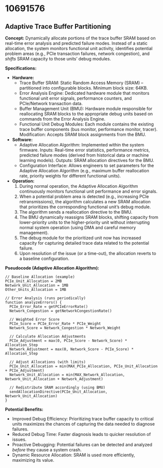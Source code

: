 # 10691576

## Adaptive Trace Buffer Partitioning

**Concept:** Dynamically allocate portions of the trace buffer SRAM based on real-time error analysis and predicted failure modes. Instead of a static allocation, the system monitors functional unit activity, identifies potential problem areas (e.g., PCIe transaction failures, network congestion), and *shifts* SRAM capacity to those units’ debug modules.

**Specifications:**

*   **Hardware:**
    *   Trace Buffer SRAM: Static Random Access Memory (SRAM) – partitioned into configurable blocks. Minimum block size: 64KB.
    *   Error Analysis Engine: Dedicated hardware module that monitors functional unit error signals, performance counters, and PCIe/Network transaction data.
    *   Buffer Management Unit (BMU): Hardware module responsible for reallocating SRAM blocks to the appropriate debug units based on commands from the Error Analysis Engine.
    *   Functional Unit Debug Modules: Each module contains the existing trace buffer components (bus monitor, performance monitor, tracer). Modification:  Accepts SRAM block assignments from the BMU.
*   **Software:**
    *   Adaptive Allocation Algorithm: Implemented within the system firmware. Inputs: Real-time error statistics, performance metrics, predicted failure modes (derived from historical data or machine learning models). Outputs: SRAM allocation directives for the BMU.
    *   Configuration Interface: Allows engineers to set parameters for the Adaptive Allocation Algorithm (e.g., maximum buffer reallocation rate, priority weights for different functional units).
*   **Operation:**
    1.  During normal operation, the Adaptive Allocation Algorithm continuously monitors functional unit performance and error signals.
    2.  When a potential problem area is detected (e.g., increasing PCIe retransmissions), the algorithm calculates a new SRAM allocation that prioritizes the corresponding functional unit’s debug module.
    3.  The algorithm sends a reallocation directive to the BMU.
    4.  The BMU dynamically reassigns SRAM blocks, shifting capacity from lower-priority units to the higher-priority unit without interrupting normal system operation (using DMA and careful memory management).
    5.  The debug module for the prioritized unit now has increased capacity for capturing detailed trace data related to the potential failure.
    6.  Upon resolution of the issue (or a time-out), the allocation reverts to a baseline configuration.

**Pseudocode (Adaptive Allocation Algorithm):**

```
// Baseline Allocation (example)
PCIe_Unit_Allocation = 2MB
Network_Unit_Allocation = 1MB
Other_Units_Allocation = 1MB

// Error Analysis (runs periodically)
function analyzeErrors() {
  PCIe_Error_Rate = getPCIeErrorRate()
  Network_Congestion = getNetworkCongestionRate()

  // Weighted Error Score
  PCIe_Score = PCIe_Error_Rate * PCIe_Weight
  Network_Score = Network_Congestion * Network_Weight

  // Calculate Allocation Adjustments
  PCIe_Adjustment = max(0, PCIe_Score - Network_Score) * Allocation_Step
  Network_Adjustment = max(0, Network_Score - PCIe_Score) * Allocation_Step

  // Adjust Allocations (with limits)
  PCIe_Unit_Allocation = min(MAX_PCIe_Allocation, PCIe_Unit_Allocation + PCIe_Adjustment)
  Network_Unit_Allocation = min(MAX_Network_Allocation, Network_Unit_Allocation + Network_Adjustment)

  // Redistribute SRAM accordingly (using BMU)
  sendAllocationDirective(PCIe_Unit_Allocation, Network_Unit_Allocation)
}
```

**Potential Benefits:**

*   Improved Debug Efficiency: Prioritizing trace buffer capacity to critical units maximizes the chances of capturing the data needed to diagnose failures.
*   Reduced Debug Time: Faster diagnosis leads to quicker resolution of issues.
*   Proactive Debugging: Potential failures can be detected and analyzed *before* they cause a system crash.
*   Dynamic Resource Allocation:  SRAM is used more efficiently, maximizing its value.